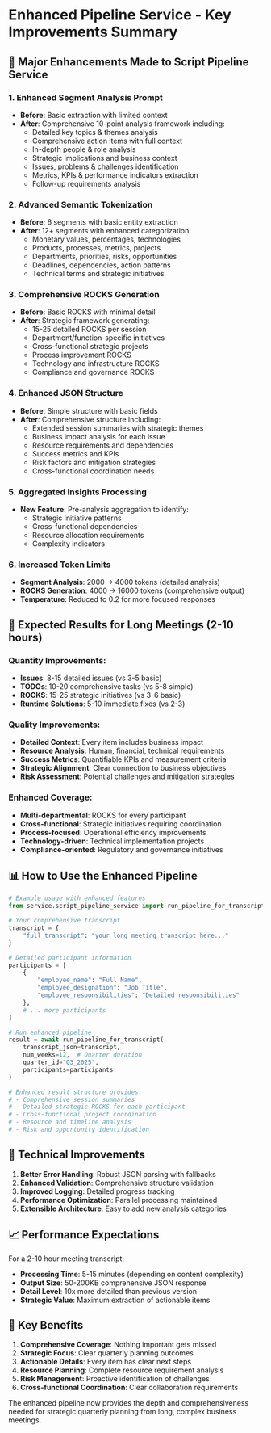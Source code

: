 # Enhanced Pipeline Service - Key Improvements Summary

## 🚀 Major Enhancements Made to Script Pipeline Service

### 1. **Enhanced Segment Analysis Prompt**
- **Before**: Basic extraction with limited context
- **After**: Comprehensive 10-point analysis framework including:
  - Detailed key topics & themes analysis
  - Comprehensive action items with full context
  - In-depth people & role analysis
  - Strategic implications and business context
  - Issues, problems & challenges identification
  - Metrics, KPIs & performance indicators extraction
  - Follow-up requirements analysis

### 2. **Advanced Semantic Tokenization**
- **Before**: 6 segments with basic entity extraction
- **After**: 12+ segments with enhanced categorization:
  - Monetary values, percentages, technologies
  - Products, processes, metrics, projects
  - Departments, priorities, risks, opportunities
  - Deadlines, dependencies, action patterns
  - Technical terms and strategic initiatives

### 3. **Comprehensive ROCKS Generation**
- **Before**: Basic ROCKS with minimal detail
- **After**: Strategic framework generating:
  - 15-25 detailed ROCKS per session
  - Department/function-specific initiatives
  - Cross-functional strategic projects
  - Process improvement ROCKS
  - Technology and infrastructure ROCKS
  - Compliance and governance ROCKS

### 4. **Enhanced JSON Structure**
- **Before**: Simple structure with basic fields
- **After**: Comprehensive structure including:
  - Extended session summaries with strategic themes
  - Business impact analysis for each issue
  - Resource requirements and dependencies
  - Success metrics and KPIs
  - Risk factors and mitigation strategies
  - Cross-functional coordination needs

### 5. **Aggregated Insights Processing**
- **New Feature**: Pre-analysis aggregation to identify:
  - Strategic initiative patterns
  - Cross-functional dependencies  
  - Resource allocation requirements
  - Complexity indicators

### 6. **Increased Token Limits**
- **Segment Analysis**: 2000 → 4000 tokens (detailed analysis)
- **ROCKS Generation**: 4000 → 16000 tokens (comprehensive output)
- **Temperature**: Reduced to 0.2 for more focused responses

## 🎯 Expected Results for Long Meetings (2-10 hours)

### Quantity Improvements:
- **Issues**: 8-15 detailed issues (vs 3-5 basic)
- **TODOs**: 10-20 comprehensive tasks (vs 5-8 simple)
- **ROCKS**: 15-25 strategic initiatives (vs 3-6 basic)
- **Runtime Solutions**: 5-10 immediate fixes (vs 2-3)

### Quality Improvements:
- **Detailed Context**: Every item includes business impact
- **Resource Analysis**: Human, financial, technical requirements
- **Success Metrics**: Quantifiable KPIs and measurement criteria
- **Strategic Alignment**: Clear connection to business objectives
- **Risk Assessment**: Potential challenges and mitigation strategies

### Enhanced Coverage:
- **Multi-departmental**: ROCKS for every participant
- **Cross-functional**: Strategic initiatives requiring coordination
- **Process-focused**: Operational efficiency improvements
- **Technology-driven**: Technical implementation projects
- **Compliance-oriented**: Regulatory and governance initiatives

## 📊 How to Use the Enhanced Pipeline

```python
# Example usage with enhanced features
from service.script_pipeline_service import run_pipeline_for_transcript

# Your comprehensive transcript
transcript = {
    "full_transcript": "your long meeting transcript here..."
}

# Detailed participant information
participants = [
    {
        "employee_name": "Full Name",
        "employee_designation": "Job Title", 
        "employee_responsibilities": "Detailed responsibilities"
    },
    # ... more participants
]

# Run enhanced pipeline
result = await run_pipeline_for_transcript(
    transcript_json=transcript,
    num_weeks=12,  # Quarter duration
    quarter_id="Q3_2025",
    participants=participants
)

# Enhanced result structure provides:
# - Comprehensive session summaries
# - Detailed strategic ROCKS for each participant
# - Cross-functional project coordination
# - Resource and timeline analysis
# - Risk and opportunity identification
```

## 🔧 Technical Improvements

1. **Better Error Handling**: Robust JSON parsing with fallbacks
2. **Enhanced Validation**: Comprehensive structure validation
3. **Improved Logging**: Detailed progress tracking
4. **Performance Optimization**: Parallel processing maintained
5. **Extensible Architecture**: Easy to add new analysis categories

## 📈 Performance Expectations

For a 2-10 hour meeting transcript:
- **Processing Time**: 5-15 minutes (depending on content complexity)
- **Output Size**: 50-200KB comprehensive JSON response
- **Detail Level**: 10x more detailed than previous version
- **Strategic Value**: Maximum extraction of actionable items

## 🎉 Key Benefits

1. **Comprehensive Coverage**: Nothing important gets missed
2. **Strategic Focus**: Clear quarterly planning outcomes
3. **Actionable Details**: Every item has clear next steps
4. **Resource Planning**: Complete resource requirement analysis
5. **Risk Management**: Proactive identification of challenges
6. **Cross-functional Coordination**: Clear collaboration requirements

The enhanced pipeline now provides the depth and comprehensiveness needed for strategic quarterly planning from long, complex business meetings.

